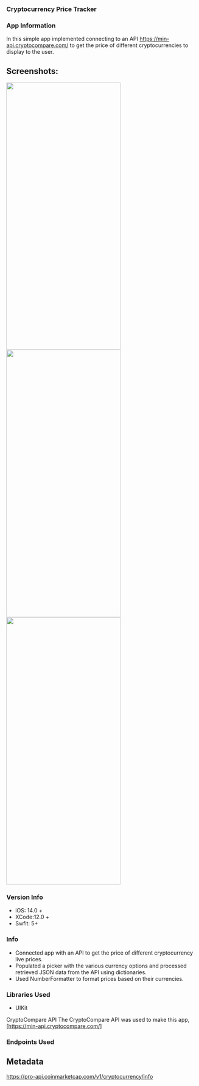 ### Cryptocurrency Price Tracker


### App Information

In this simple app implemented connecting to an API https://min-api.cryptocompare.com/ to get the price of different cryptocurrencies to display to the user. 

## Screenshots:

<img src="https://user-images.githubusercontent.com/108882766/185710666-55a04dca-e4b6-47c7-a404-6b3bbeb4d6b3.png" width="300" height="700">

<img src="https://user-images.githubusercontent.com/108882766/185710667-11623bb5-182d-47de-b9bf-8d00b7e38bb0.png" width="300" height="700">

<img src="https://user-images.githubusercontent.com/108882766/185710675-abedf10f-ecfc-443b-bb5b-fdd38a35003a.png" width="300" height="700">




### Version Info
- iOS: 14.0 +
- XCode:12.0 +
- Swfit: 5+

### Info

- Connected app with an API to get the price of different cryptocurrency live prices. 
- Populated a picker with the various currency options and processed retrieved JSON data from the API using dictionaries.
- Used NumberFormatter to format prices based on their currencies. 

### Libraries Used

- UIKit




CryptoCompare API
The CryptoCompare API was used to make this app, [https://min-api.cryptocompare.com/]


### Endpoints Used
## Metadata
https://pro-api.coinmarketcap.com/v1/cryptocurrency/info



